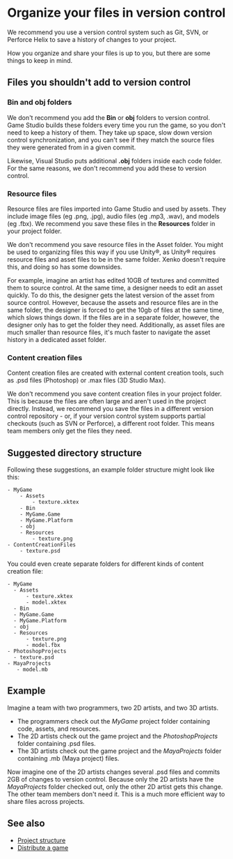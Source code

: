 # Organize your files in version control

We recommend you use a version control system such as Git, SVN, or Perforce Helix to save a history of changes to your project. 

How you organize and share your files is up to you, but there are some things to keep in mind.

## Files you shouldn't add to version control

### **Bin** and **obj** folders

We don't recommend you add the **Bin** or **obj** folders to version control. Game Studio builds these folders every time you run the game, so you don't need to keep a history of them. They take up space, slow down version control synchronization, and you can't see if they match the source files they were generated from in a given commit. 

Likewise, Visual Studio puts additional **.obj** folders inside each code folder. For the same reasons, we don't recommend you add these to version control.

### Resource files

Resource files are files imported into Game Studio and used by assets. They include image files (eg .png, .jpg), audio files (eg .mp3, .wav), and models (eg .fbx). We recommend you save these files in the **Resources** folder in your project folder.

We don't recommend you save resource files in the Asset folder. You might be used to organizing files this way if you use Unity®, as Unity® requires resource files and asset files to be in the same folder. Xenko doesn't require this, and doing so has some downsides.

For example, imagine an artist has edited 10GB of textures and committed them to source control. At the same time, a designer needs to edit an asset quickly. To do this, the designer gets the latest version of the asset from source control. However, because the assets and resource files are in the same folder, the designer is forced to get the 10gb of files at the same time, which slows things down. If the files are in a separate folder, however, the designer only has to get the folder they need. Additionally, as asset files are much smaller than resource files, it's much faster to navigate the asset history in a dedicated asset folder.

### Content creation files

Content creation files are created with external content creation tools, such as .psd files (Photoshop) or .max files (3D Studio Max).

We don't recommend you save content creation files in your project folder. This is because the files are often large and aren't used in the project directly. Instead, we recommend you save the files in a different version control repository - or, if your version control system supports partial checkouts (such as SVN or Perforce), a different root folder. This means team members only get the files they need.

## Suggested directory structure

Following these suggestions, an example folder structure might look like this:

```
- MyGame
    - Assets
        - texture.xktex
    - Bin
    - MyGame.Game
    - MyGame.Platform
    - obj
    - Resources
        - texture.png
- ContentCreationFiles
    - texture.psd
  ```

You could even create separate folders for different kinds of content creation file:

  ```
- MyGame
    - Assets
        - texture.xktex
        - model.xktex
    - Bin
    - MyGame.Game
    - MyGame.Platform
    - obj
    - Resources
        - texture.png
        - model.fbx
- PhotoshopProjects
    - texture.psd
- MayaProjects
     - model.mb
  ```

## Example

Imagine a team with two programmers, two 2D artists, and two 3D artists.

* The programmers check out the *MyGame* project folder containing code, assets, and resources.
* The 2D artists check out the game project and the *PhotoshopProjects* folder containing .psd files.
* The 3D artists check out the game project and the *MayaProjects* folder containing .mb (Maya project) files.

Now imagine one of the 2D artists changes several .psd files and commits 2GB of changes to version control. Because only the 2D artists have the *MayaProjects* folder checked out, only the other 2D artist gets this change. The other team members don't need it. This is a much more efficient way to share files across projects.

## See also

* [Project structure](project-structure.md)
* [Distribute a game](distribute-a-game.md)